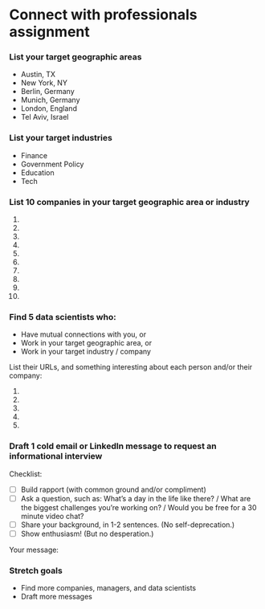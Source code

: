 # Connect with professionals assignment


### List your target geographic areas

- Austin, TX
- New York, NY
- Berlin, Germany
- Munich, Germany
- London, England
- Tel Aviv, Israel


### List your target industries

- Finance
- Government Policy
- Education
- Tech


### List 10 companies in your target geographic area or industry

1. 
2. 
3. 
4. 
5. 
6. 
7. 
8. 
9. 
10. 


### Find 5 data scientists who:
- Have mutual connections with you, or
- Work in your target geographic area, or
- Work in your target industry / company

List their URLs, and something interesting about each person and/or their company:

1.
2. 
3. 
4. 
5. 


### Draft 1 cold email or LinkedIn message to request an informational interview

Checklist:

- [ ] Build rapport (with common ground and/or compliment)
- [ ] Ask a question, such as: What’s a day in the life like there? / What are the biggest challenges you’re working on? / Would you be free for a 30 minute video chat?
- [ ] Share your background, in 1-2 sentences. (No self-deprecation.)
- [ ] Show enthusiasm! (But no desperation.)

Your message:





### Stretch goals

- Find more companies, managers, and data scientists
- Draft more messages
